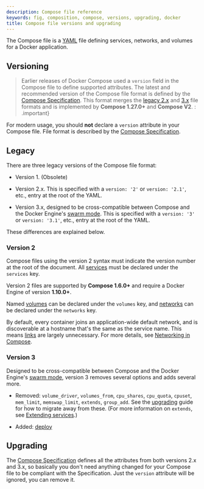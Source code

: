 ```yaml
---
description: Compose file reference
keywords: fig, composition, compose, versions, upgrading, docker
title: Compose file versions and upgrading
---
```


The Compose file is a [YAML](https://yaml.org) file defining services,
networks, and volumes for a Docker application.

## Versioning

> Earlier releases of Docker Compose used a `version` field in the Compose file to define supported attributes. The latest and recommended version of the Compose file format is defined by the [Compose Specification](https://github.com/compose-spec/compose-spec/blob/master/spec.md). This format merges the [legacy 2.x](compose-file-v2.md) and [3.x](compose-file-v3.md) file formats and is implemented by **Compose 1.27.0+** and **Compose V2**.
: .important}

For modern usage, you should **not** declare a `version` attribute in your Compose file. File format is
described by the [Compose Specification](https://github.com/compose-spec/compose-spec/blob/master/spec.md).

## Legacy 

There are three legacy versions of the Compose file format:

- Version 1. (Obsolete)

- Version 2.x. This is specified with a `version: '2'` or `version: '2.1'`, etc., entry at the root of the YAML.

- Version 3.x, designed to be cross-compatible between Compose and the Docker Engine's
[swarm mode](../../engine/swarm/index.md). This is specified with a `version: '3'` or `version: '3.1'`, etc., entry at the root of the YAML.


These differences are explained below.


### Version 2

Compose files using the version 2 syntax must indicate the version number at
the root of the document. All [services](compose-file-v2.md#service-configuration-reference)
must be declared under the `services` key.

Version 2 files are supported by **Compose 1.6.0+** and require a Docker Engine
of version **1.10.0+**.

Named [volumes](compose-file-v2.md#volume-configuration-reference) can be declared under the
`volumes` key, and [networks](compose-file-v2.md#network-configuration-reference) can be declared
under the `networks` key.

By default, every container joins an application-wide default network, and is
discoverable at a hostname that's the same as the service name. This means
[links](compose-file-v2.md#links) are largely unnecessary. For more details, see
[Networking in Compose](../networking.md).


### Version 3

Designed to be cross-compatible between Compose and the Docker Engine's
[swarm mode](/engine/swarm/), version 3 removes several options and adds
several more.

- Removed: `volume_driver`, `volumes_from`, `cpu_shares`, `cpu_quota`,
`cpuset`, `mem_limit`, `memswap_limit`, `extends`, `group_add`. See
the [upgrading](#upgrading) guide for how to migrate away from these.
(For more information on `extends`, see [Extending services](../extends.md#extending-services).)

- Added: [deploy](compose-file-v3.md#deploy)


## Upgrading

The [Compose Specification](https://github.com/compose-spec/compose-spec/blob/master/spec.md) defines all the attributes from both versions 2.x and 3.x, so basically you don't need anything changed for your Compose file to be compliant with the Specification. Just the `version` attribute will be ignored, you can remove it.
